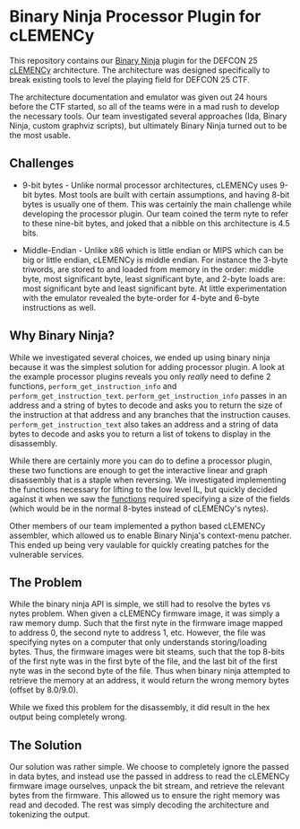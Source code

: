 # Binary Ninja Processor Plugin for cLEMENCy

This repository contains our [Binary Ninja](https://binary.ninja/) plugin for
the DEFCON 25 [cLEMENCy](https://github.com/legitbs/cLEMENCy) architecture.  The
architecture was designed specifically to break existing tools to level the 
playing field for DEFCON 25 CTF.

The architecture documentation and emulator was given out 24 hours before the
CTF started, so all of the teams were in a mad rush to develop the necessary
tools. Our team investigated several approaches (Ida, Binary Ninja, custom
graphviz scripts), but ultimately Binary Ninja turned out to be the most usable.

## Challenges

* 9-bit bytes - Unlike normal processor architectures, cLEMENCy uses 9-bit bytes. 
Most tools are built with certain assumptions, and having 8-bit bytes is usually
one of them.  This was certainly the main challenge while developing the
processor plugin.  Our team coined the term nyte to refer to these nine-bit
bytes, and joked that a nibble on this architecture is 4.5 bits.

* Middle-Endian - Unlike x86 which is little endian or MIPS which can
be big or little endian, cLEMENCy is middle endian.  For instance the 3-byte
triwords, are stored to and loaded from memory in the order: middle byte, most
significant byte, least significant byte, and 2-byte loads are: most significant
byte and least significant byte.  At little experimentation with the emulator
revealed the byte-order for 4-byte and 6-byte instructions as well.

## Why Binary Ninja?

While we investigated several choices, we ended up using binary ninja because
it was the simplest solution for adding processor plugin.  A look at the
example processor plugins reveals you only *really* need to define 2 functions,
`perform_get_instruction_info` and `perform_get_instruction_text`.
`perform_get_instruction_info` passes in an address and a string of bytes to
decode and asks you to return the size of the instruction at that address and
any branches that the instruction causes.  `perform_get_instruction_text` also
takes an address and a string of data bytes to decode and asks you to return a
list of tokens to display in the disassembly.

While there are certainly more you can do to define a processor plugin, these
two functions are enough to get the interactive linear and graph disassembly
that is a staple when reversing.  We investigated implementing the functions
necessary for lifting to the low level IL, but quickly decided against it when
we saw the
[functions](https://api.binary.ninja/binaryninja.lowlevelil-module.html)
required specifying a size of the fields (which would be in the normal 8-bytes
instead of cLEMENCy's nytes).

Other members of our team implemented a python based cLEMENCy assembler, which
allowed us to enable Binary Ninja's context-menu patcher.  This ended up being
very vaulable for quickly creating patches for the vulnerable services.

## The Problem

While the binary ninja API is simple, we still had to resolve the bytes vs nytes
problem. When given a cLEMENCy firmware image, it was simply a raw memory dump.
Such that the first nyte in the firmware image mapped to address 0, the second
nyte to address 1, etc.  However, the file was specifying nytes on a computer
that only understands storing/loading bytes.  Thus, the firmware images were
bit steams, such that the top 8-bits of the first nyte was in the first byte of
the file, and the last bit of the first nyte was in the second byte of the file.
Thus when binary ninja attempted to retrieve the memory at an address, it would
return the wrong memory bytes (offset by 8.0/9.0).

While we fixed this problem for the disassembly, it did result in the hex output
being completely wrong.

## The Solution

Our solution was rather simple.  We choose to completely ignore the passed in
data bytes, and instead use the passed in address to read the cLEMENCy firmware
image ourselves, unpack the bit stream, and retrieve the relevant bytes from the
firmware.  This allowed us to ensure the right memory was read and decoded.  The
rest was simply decoding the architecture and tokenizing the output.

